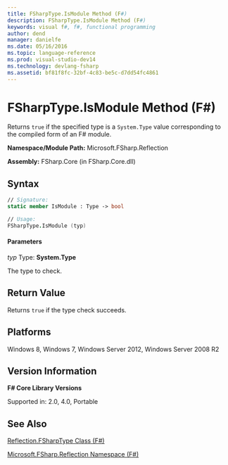 ```yaml
---
title: FSharpType.IsModule Method (F#)
description: FSharpType.IsModule Method (F#)
keywords: visual f#, f#, functional programming
author: dend
manager: danielfe
ms.date: 05/16/2016
ms.topic: language-reference
ms.prod: visual-studio-dev14
ms.technology: devlang-fsharp
ms.assetid: bf81f8fc-32bf-4c83-be5c-d7dd54fc4861 
---
```


# FSharpType.IsModule Method (F#)

Returns `true` if the specified type is a `System.Type` value corresponding to the compiled form of an F# module.

**Namespace/Module Path:** Microsoft.FSharp.Reflection

**Assembly:** FSharp.Core (in FSharp.Core.dll)


## Syntax

```fsharp
// Signature:
static member IsModule : Type -> bool

// Usage:
FSharpType.IsModule (typ)
```

#### Parameters
*typ*
Type: **System.Type**


The type to check.

## Return Value

Returns `true` if the type check succeeds.

## Platforms
Windows 8, Windows 7, Windows Server 2012, Windows Server 2008 R2


## Version Information
**F# Core Library Versions**

Supported in: 2.0, 4.0, Portable

## See Also
[Reflection.FSharpType Class &#40;F&#35;&#41;](Reflection.FSharpType-Class-%5BFSharp%5D.md)

[Microsoft.FSharp.Reflection Namespace &#40;F&#35;&#41;](Microsoft.FSharp.Reflection-Namespace-%5BFSharp%5D.md)